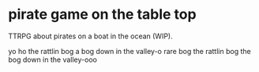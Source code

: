 # pirate game on the table top

TTRPG about pirates on a boat in the ocean (WIP).

yo ho the rattlin bog a bog down in the valley-o
rare bog the rattlin bog the bog down in the valley-ooo
